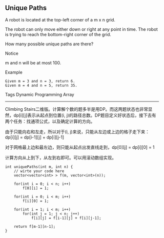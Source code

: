 ## Unique Paths  ##

A robot is located at the top-left corner of a m x n grid.

The robot can only move either down or right at any point in time. The robot is trying to reach the bottom-right corner of the grid.

How many possible unique paths are there?

 Notice

m and n will be at most 100.

Example

	Given m = 3 and n = 3, return 6.
	Given m = 4 and n = 5, return 35.

Tags 
Dynamic Programming Array

----------
Climbing Stairs二维版。计算解个数的题多半是用DP。而这两题状态也非常显然，dp[i][j]表示从起点到位置(i, j)的路径总数。DP题目定义好状态后，接下去有两个任务：找通项公式，以及确定计算的方向。

由于只能向右和左走，所以对于(i, j)来说，只能从左边或上边的格子走下来：
dp[i][j] = dp[i-1][j] + dp[i][j-1]

对于网格最上边和最左边，则只能从起点出发直线走到，dp[0][j] = dp[i][0] = 1

计算方向从上到下，从左到右即可。可以用滚动数组实现。

	int uniquePaths(int m, int n) {
	    // wirte your code here
	    vector<vector<int> > f(m, vector<int>(n));
	
	    for(int i = 0; i < n; i++)
	        f[0][i] = 1;
	
	    for(int i = 0; i < m; i++)
	        f[i][0] = 1;
	
	    for(int i = 1; i < m; i++)
	        for(int j = 1; j < n; j++)
	            f[i][j] = f[i-1][j] + f[i][j-1];
	
	    return f[m-1][n-1];
	}